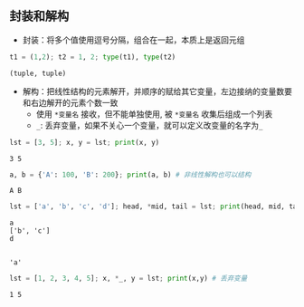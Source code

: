## 封装和解构

- 封装：将多个值使用逗号分隔，组合在一起，本质上是返回元组


```python
t1 = (1,2); t2 = 1, 2; type(t1), type(t2)
```




    (tuple, tuple)



- 解构：把线性结构的元素解开，并顺序的赋给其它变量，左边接纳的变量数要和右边解开的元素个数一致
    - 使用 `*变量名` 接收，但不能单独使用, 被 `*变量名` 收集后组成一个列表
    - `_`: 丢弃变量，如果不关心一个变量，就可以定义改变量的名字为`_`


```python
lst = [3, 5]; x, y = lst; print(x, y)
```

    3 5
    


```python
a, b = {'A': 100, 'B': 200}; print(a, b) # 非线性解构也可以结构
```

    A B
    


```python
lst = ['a', 'b', 'c', 'd']; head, *mid, tail = lst; print(head, mid, tail, sep='\n') # mid为一个列表
```

    a
    ['b', 'c']
    d
    


```python

```




    'a'




```python
lst = [1, 2, 3, 4, 5]; x, *_, y = lst; print(x,y) # 丢弃变量
```

    1 5
    


